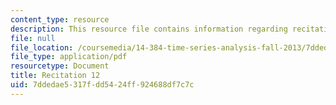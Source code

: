 ```yaml
---
content_type: resource
description: This resource file contains information regarding recitation 12.
file: null
file_location: /coursemedia/14-384-time-series-analysis-fall-2013/7ddedae5317fdd5424ff924688df7c7c_MIT14_384F13_rec12.pdf
file_type: application/pdf
resourcetype: Document
title: Recitation 12
uid: 7ddedae5-317f-dd54-24ff-924688df7c7c
---
```

